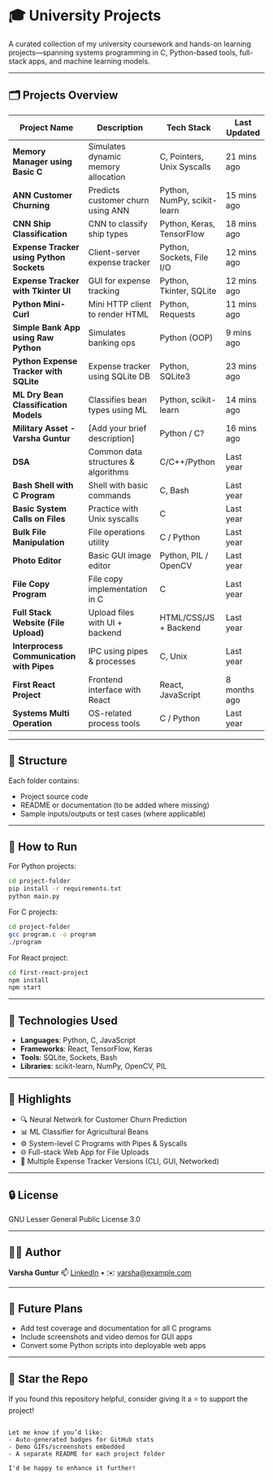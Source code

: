 # 🎓 University Projects

A curated collection of my university coursework and hands-on learning projects—spanning systems programming in C, Python-based tools, full-stack apps, and machine learning models.

---

## 🗂️ Projects Overview

| Project Name | Description | Tech Stack | Last Updated |
|--------------|-------------|------------|--------------|
| **Memory Manager using Basic C** | Simulates dynamic memory allocation | C, Pointers, Unix Syscalls | 21 mins ago |
| **ANN Customer Churning** | Predicts customer churn using ANN | Python, NumPy, scikit-learn | 15 mins ago |
| **CNN Ship Classification** | CNN to classify ship types | Python, Keras, TensorFlow | 18 mins ago |
| **Expense Tracker using Python Sockets** | Client-server expense tracker | Python, Sockets, File I/O | 12 mins ago |
| **Expense Tracker with Tkinter UI** | GUI for expense tracking | Python, Tkinter, SQLite | 12 mins ago |
| **Python Mini-Curl** | Mini HTTP client to render HTML | Python, Requests | 11 mins ago |
| **Simple Bank App using Raw Python** | Simulates banking ops | Python (OOP) | 9 mins ago |
| **Python Expense Tracker with SQLite** | Expense tracker using SQLite DB | Python, SQLite3 | 23 mins ago |
| **ML Dry Bean Classification Models** | Classifies bean types using ML | Python, scikit-learn | 14 mins ago |
| **Military Asset - Varsha Guntur** | [Add your brief description] | Python / C? | 16 mins ago |
| **DSA** | Common data structures & algorithms | C/C++/Python | Last year |
| **Bash Shell with C Program** | Shell with basic commands | C, Bash | Last year |
| **Basic System Calls on Files** | Practice with Unix syscalls | C | Last year |
| **Bulk File Manipulation** | File operations utility | C / Python | Last year |
| **Photo Editor** | Basic GUI image editor | Python, PIL / OpenCV | Last year |
| **File Copy Program** | File copy implementation in C | C | Last year |
| **Full Stack Website (File Upload)** | Upload files with UI + backend | HTML/CSS/JS + Backend | Last year |
| **Interprocess Communication with Pipes** | IPC using pipes & processes | C, Unix | Last year |
| **First React Project** | Frontend interface with React | React, JavaScript | 8 months ago |
| **Systems Multi Operation** | OS-related process tools | C / Python | Last year |

---

## 📁 Structure

Each folder contains:
- Project source code
- README or documentation (to be added where missing)
- Sample inputs/outputs or test cases (where applicable)

---

## 🔧 How to Run

For Python projects:

```bash
cd project-folder
pip install -r requirements.txt
python main.py
````

For C projects:

```bash
cd project-folder
gcc program.c -o program
./program
```

For React project:

```bash
cd first-react-project
npm install
npm start
```

---

## 📌 Technologies Used

* **Languages**: Python, C, JavaScript
* **Frameworks**: React, TensorFlow, Keras
* **Tools**: SQLite, Sockets, Bash
* **Libraries**: scikit-learn, NumPy, OpenCV, PIL

---

## 🚀 Highlights

* 🔍 Neural Network for Customer Churn Prediction
* 📊 ML Classifier for Agricultural Beans
* ⚙️ System-level C Programs with Pipes & Syscalls
* 🌐 Full-stack Web App for File Uploads
* 💸 Multiple Expense Tracker Versions (CLI, GUI, Networked)

---

## 🔒 License
GNU Lesser General Public License 3.0

---

## 🙋‍♀️ Author

**Varsha Guntur**
📫 [LinkedIn](www.linkedin.com/in/varsha-gunturu-906477248) • ✉️ [varsha@example.com](gunturuvarsha@gmail.com)

---

## 🧠 Future Plans

* Add test coverage and documentation for all C programs
* Include screenshots and video demos for GUI apps
* Convert some Python scripts into deployable web apps

---

## 🌟 Star the Repo

If you found this repository helpful, consider giving it a ⭐️ to support the project!

```

Let me know if you’d like:
- Auto-generated badges for GitHub stats
- Demo GIFs/screenshots embedded
- A separate README for each project folder

I'd be happy to enhance it further!
```

